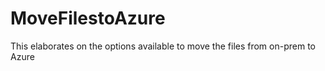 # MoveFilestoAzure
This elaborates on the options available to move the files from on-prem to Azure
